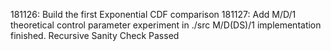 181126: Build the first Exponential CDF comparison
181127: 
	Add M/D/1 theoretical control parameter experiment in ./src
	M/D(DS)/1 implementation finished. Recursive Sanity Check Passed

